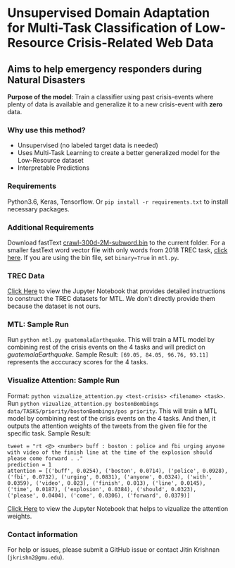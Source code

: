 # Unsupervised Domain Adaptation for Multi-Task Classification of Low-Resource Crisis-Related Web Data

## Aims to help emergency responders during Natural Disasters 

**Purpose of the model**: Train a classifier using past crisis-events where plenty of data is available and generalize it to a new crisis-event with **zero** data. 

### Why use this method?
- Unsupervised (no labeled target data is needed)
- Uses Multi-Task Learning to create a better generalized model for the Low-Resource dataset
- Interpretable Predictions

### Requirements
Python3.6, Keras, Tensorflow.
Or ```pip install -r requirements.txt``` to install necessary packages.

### Additional Requirements
Download fastText [crawl-300d-2M-subword.bin](https://fasttext.cc/docs/en/english-vectors.html) to the current folder. For a smaller fastText word vector file with only words from 2018 TREC task, [click here](https://drive.google.com/open?id=1dNYCD5vuuGjT-BT-ZMfKYttU1UtUlOQg). If you are using the bin file, set ```binary=True``` in ```mtl.py```.

### TREC Data
[Click Here](https://github.com/jitinkrishnan/Crisis-Tweet-Multi-Task-DA/blob/master/TREC-MTL-DATASET-CONSTRUCTION.ipynb) to view the Jupyter Notebook that provides detailed instructions to construct the TREC datasets for MTL. We don't directly provide them because the dataset is not ours. 

### MTL: Sample Run
Run ```python mtl.py guatemalaEarthquake```. This will train a MTL model by combining rest of the crisis events on the 4 tasks and will predict on *guatemalaEarthquake*.
Sample Result: ```[69.05, 84.05, 96.76, 93.11]``` represents the acccuracy scores for the 4 tasks. 

### Visualize Attention: Sample Run
Format: ```python vizualize_attention.py <test-crisis> <filename> <task>```.
Run ```python vizualize_attention.py bostonBombings data/TASKS/priority/bostonBombings/pos priority```. This will train a MTL model by combining rest of the crisis events on the 4 tasks. And then, it outputs the attention weights of the tweets from the given file for the specific task. 
Sample Result: 
```
tweet = "rt <@> <number> buff : boston : police and fbi urging anyone with video of the finish line at the time of the explosion should please come forward . ."
prediction = 1
attention = [('buff', 0.0254), ('boston', 0.0714), ('police', 0.0928), ('fbi', 0.0732), ('urging', 0.0831), ('anyone', 0.0324), ('with', 0.0359), ('video', 0.023), ('finish', 0.013), ('line', 0.0145), ('time', 0.0187), ('explosion', 0.0384), ('should', 0.0323), ('please', 0.0404), ('come', 0.0306), ('forward', 0.0379)]
```
[Click Here](https://github.com/jitinkrishnan/Crisis-Tweet-Multi-Task-DA/blob/master/visualize_attention.ipynb) to view the Jupyter Notebook that helps to vizualize the attention weights.

### Contact information
For help or issues, please submit a GitHub issue or contact Jitin Krishnan (`jkrishn2@gmu.edu`).

